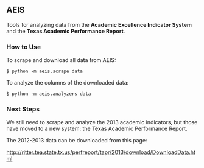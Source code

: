 AEIS
---

Tools for analyzing data from the **Academic Excellence Indicator System** and the **Texas Academic Performance Report**.


### How to Use

To scrape and download all data from AEIS:

    $ python -m aeis.scrape data

To analyze the columns of the downloaded data:

    $ python -m aeis.analyzers data


### Next Steps

We still need to scrape and analyze the 2013 academic indicators,
but those have moved to a new system: the Texas Academic Performance Report.

The 2012-2013 data can be downloaded from this page:

http://ritter.tea.state.tx.us/perfreport/tapr/2013/download/DownloadData.html
